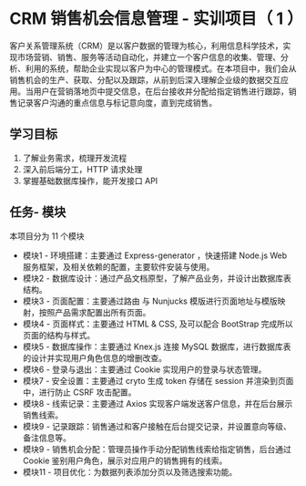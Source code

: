 # CRM 销售机会信息管理 - 实训项目（ 1 ）

客户关系管理系统（CRM）是以客户数据的管理为核心，利用信息科学技术，实现市场营销、销售、服务等活动自动化，并建立一个客户信息的收集、管理、分析、利用的系统，帮助企业实现以客户为中心的管理模式。在本项目中，我们会从销售机会的生产、获取、分配以及跟踪，从前到后深入理解企业级的数据交互应用。当用户在营销落地页中提交信息，在后台接收并分配给指定销售进行跟踪，销售记录客户沟通的重点信息与标记意向度，直到完成销售。

## 学习目标
1. 了解业务需求，梳理开发流程
2. 深入前后端分工，HTTP 请求处理
3. 掌握基础数据库操作，能开发接口 API

## 任务- 模块
本项目分为 11 个模块

- 模块1 - 环境搭建：主要通过 Express-generator ，快速搭建 Node.js Web 服务框架，及相关依赖的配置，主要软件安装与使用。
- 模块2 - 数据库设计：通过产品文档原型，了解产品业务，并设计出数据库表结构。
- 模块3 - 页面配置：主要通过路由 与 Nunjucks 模版进行页面地址与模版映射，按照产品需求配置出所有页面。
- 模块4 - 页面样式：主要通过 HTML & CSS, 及可以配合 BootStrap 完成所以页面的结构与样式。
- 模块5 - 数据库操作：主要通过 Knex.js 连接 MySQL 数据库，进行数据库表的设计并实现用户角色信息的增删改查。
- 模块6 - 登录与退出：主要通过 Cookie 实现用户的登录与状态管理。
- 模块7 - 安全设置：主要通过 cryto 生成 token 存储在 session 并渲染到页面中，进行防止 CSRF 攻击配置。
- 模块8 - 线索记录：主要通过 Axios 实现客户端发送客户信息，并在后台展示销售线索。
- 模块9 - 记录跟踪：销售通过和客户接触在后台提交记录，并设置意向等级、备注信息等。
- 模块9 - 销售机会分配：管理员操作手动分配销售线索给指定销售，后台通过 Cookie 鉴别用户角色，展示对应用户的销售拥有的线索。
- 模块11 - 项目优化：为数据列表添加分页以及筛选搜索功能。